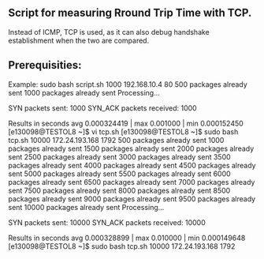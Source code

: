 ## Script for measuring Rround Trip Time with TCP. 

Instead of ICMP, TCP is used, as it can also debug handshake establishment when the two are compared.


Prerequisities:
- 


Example:
sudo bash script.sh 1000 192.168.10.4 80
500 packages already sent
1000 packages already sent
Processing...
 
SYN packets sent: 1000
SYN_ACK packets received: 1000
 
Results in seconds
avg 0.000324419  | max 0.001000  | min 0.000152450
[e130098@TESTOL8 ~]$ vi tcp.sh
[e130098@TESTOL8 ~]$ sudo bash tcp.sh 10000 172.24.193.168 1792
500 packages already sent
1000 packages already sent
1500 packages already sent
2000 packages already sent
2500 packages already sent
3000 packages already sent
3500 packages already sent
4000 packages already sent
4500 packages already sent
5000 packages already sent
5500 packages already sent
6000 packages already sent
6500 packages already sent
7000 packages already sent
7500 packages already sent
8000 packages already sent
8500 packages already sent
9000 packages already sent
9500 packages already sent
10000 packages already sent
Processing...
 
SYN packets sent: 10000
SYN_ACK packets received: 10000
 
Results in seconds
avg 0.000328899  | max 0.010000  | min 0.000149648
[e130098@TESTOL8 ~]$ sudo bash tcp.sh 10000 172.24.193.168 1792
